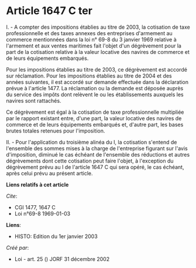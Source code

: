 # Article 1647 C ter

I. - A compter des impositions établies au titre de 2003, la cotisation de taxe professionnelle et des taxes annexes des
entreprises d'armement au commerce mentionnées dans la loi n° 69-8 du 3 janvier 1969 relative à l'armement et aux ventes
maritimes fait l'objet d'un dégrèvement pour la part de la cotisation relative à la valeur locative des navires de commerce
et de leurs équipements embarqués.

Pour les impositions établies au titre de 2003, ce dégrèvement est accordé sur réclamation. Pour les impositions établies au
titre de 2004 et des années suivantes, il est accordé sur demande effectuée dans la déclaration prévue à l'article 1477. La
réclamation ou la demande est déposée auprès du service des impôts dont relèvent le ou les établissements auxquels les
navires sont rattachés.

Ce dégrèvement est égal à la cotisation de taxe professionnelle multipliée par le rapport existant entre, d'une part, la
valeur locative des navires de commerce et de leurs équipements embarqués et, d'autre part, les bases brutes totales retenues
pour l'imposition.

II. - Pour l'application du troisième alinéa du I, la cotisation s'entend de l'ensemble des sommes mises à la charge de
l'entreprise figurant sur l'avis d'imposition, diminué le cas échéant de l'ensemble des réductions et autres dégrèvements
dont cette cotisation peut faire l'objet, à l'exception du dégrèvement prévu au I de l'article 1647 C qui sera opéré, le cas
échéant, après celui prévu au présent article.

**Liens relatifs à cet article**

_Cite_:

  - CGI 1477, 1647 C
  - Loi n°69-8 1969-01-03

**Liens**:

  - HISTO: Edition du 1er janvier 2003

_Créé par_:

  - Loi - art. 25 () JORF 31 décembre 2002
